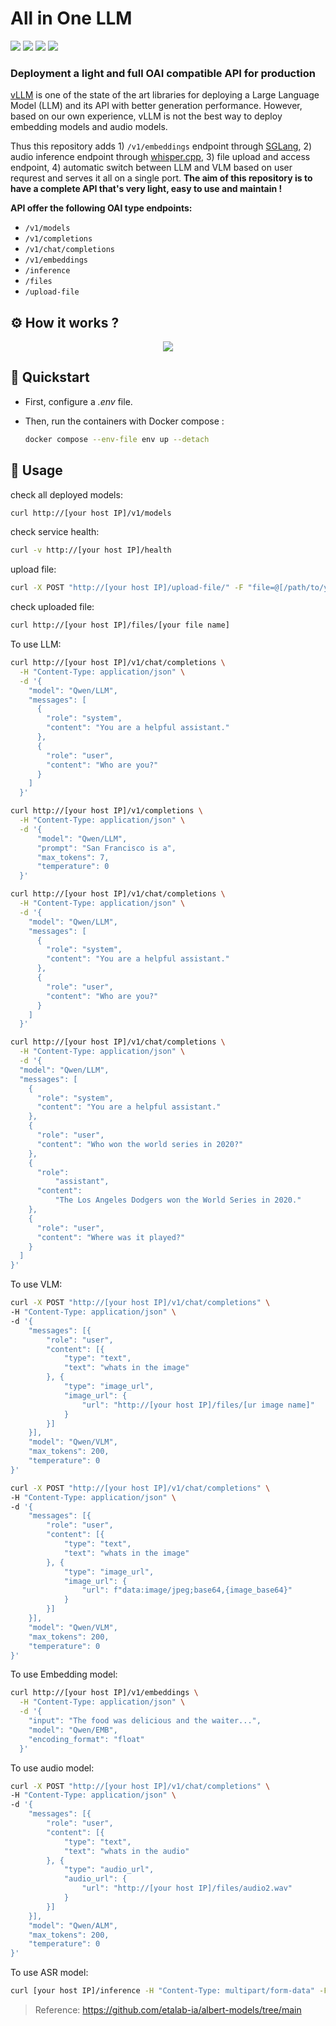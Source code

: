 # All in One LLM

![](https://img.shields.io/badge/python-3.10-green) ![](https://img.shields.io/badge/vLLM-v0.6.1.post2-blue) ![](https://img.shields.io/badge/sglang-v0.3.2-red) ![](https://img.shields.io/badge/whisper.cpp-v1.7.1-yellow)

### Deployment a light and full OAI compatible API for production

[vLLM](https://github.com/vllm-project/vllm) is one of the state of the art libraries for deploying a Large Language Model (LLM) and its API with better generation performance. However, based on our own experience, vLLM is not the best way to deploy embedding models and audio models.

Thus this repository adds 1) `/v1/embeddings` endpoint through [SGLang](https://github.com/sgl-project/sglang), 2) audio inference endpoint through [whisper.cpp](https://github.com/ggerganov/whisper.cpp), 3) file upload and access endpoint, 4) automatic switch between LLM and VLM based on user requrest and serves it all on a single port. **The aim of this repository is to have a complete API that's very light, easy to use and maintain !**

**API offer the following OAI type endpoints:**
*  `/v1/models`
*  `/v1/completions`
*  `/v1/chat/completions`
*  `/v1/embeddings`
*  `/inference`
*  `/files`
*  `/upload-file`

## ⚙️ How it works ?

<p align="center">
    <img src="https://github.com/user-attachments/assets/3dd68aca-ba44-4fea-b716-eae9ba7c2914" >
</p>


## 🚀 Quickstart

* First, configure a *.env* file.
  
*  Then, run the containers with Docker compose :

    ```bash
    docker compose --env-file env up --detach
    ```

## 🔦 Usage

check all deployed models:
```bash
curl http://[your host IP]/v1/models
```

check service health:
```bash
curl -v http://[your host IP]/health
```

upload file:
```bash
curl -X POST "http://[your host IP]/upload-file/" -F "file=@[/path/to/your/file]"
```

check uploaded file:
```bash
curl http://[your host IP]/files/[your file name]
```


To use LLM:
```bash
curl http://[your host IP]/v1/chat/completions \
  -H "Content-Type: application/json" \
  -d '{
    "model": "Qwen/LLM",
    "messages": [
      {
        "role": "system",
        "content": "You are a helpful assistant."
      },
      {
        "role": "user",
        "content": "Who are you?"
      }
    ]
  }'

curl http://[your host IP]/v1/completions \
  -H "Content-Type: application/json" \
  -d '{
      "model": "Qwen/LLM",
      "prompt": "San Francisco is a",
      "max_tokens": 7,
      "temperature": 0
  }'

curl http://[your host IP]/v1/chat/completions \
  -H "Content-Type: application/json" \
  -d '{
    "model": "Qwen/LLM",
    "messages": [
      {
        "role": "system",
        "content": "You are a helpful assistant."
      },
      {
        "role": "user",
        "content": "Who are you?"
      }
    ]
  }'

curl http://[your host IP]/v1/chat/completions \
  -H "Content-Type: application/json" \
  -d '{
  "model": "Qwen/LLM",
  "messages": [
    {
      "role": "system",
      "content": "You are a helpful assistant."
    },
    {
      "role": "user",
      "content": "Who won the world series in 2020?"
    },
    {
      "role":
          "assistant",
      "content":
          "The Los Angeles Dodgers won the World Series in 2020."
    },
    {
      "role": "user",
      "content": "Where was it played?"
    }
  ]
}'
```

To use VLM:
```bash
curl -X POST "http://[your host IP]/v1/chat/completions" \
-H "Content-Type: application/json" \
-d '{
    "messages": [{
        "role": "user",
        "content": [{
            "type": "text",
            "text": "whats in the image"
        }, {
            "type": "image_url",
            "image_url": {
                "url": "http://[your host IP]/files/[ur image name]"
            }
        }]
    }],
    "model": "Qwen/VLM",
    "max_tokens": 200,
    "temperature": 0
}'

curl -X POST "http://[your host IP]/v1/chat/completions" \
-H "Content-Type: application/json" \
-d '{
    "messages": [{
        "role": "user",
        "content": [{
            "type": "text",
            "text": "whats in the image"
        }, {
            "type": "image_url",
            "image_url": {
                "url": f"data:image/jpeg;base64,{image_base64}"
            }
        }]
    }],
    "model": "Qwen/VLM",
    "max_tokens": 200,
    "temperature": 0
}'
```

To use Embedding model:
```bash
curl http://[your host IP]/v1/embeddings \
  -H "Content-Type: application/json" \
  -d '{
    "input": "The food was delicious and the waiter...",
    "model": "Qwen/EMB",
    "encoding_format": "float"
  }'
```

To use audio model:
```bash
curl -X POST "http://[your host IP]/v1/chat/completions" \
-H "Content-Type: application/json" \
-d '{
    "messages": [{
        "role": "user",
        "content": [{
            "type": "text",
            "text": "whats in the audio"
        }, {
            "type": "audio_url",
            "audio_url": {
                "url": "http://[your host IP]/files/audio2.wav"
            }
        }]
    }],
    "model": "Qwen/ALM",
    "max_tokens": 200,
    "temperature": 0
}'
```

To use ASR model:
```bash
curl [your host IP]/inference -H "Content-Type: multipart/form-data" -F file="@[path/to/your/wav/file]" -F response_format="json" | jq
```


> Reference: https://github.com/etalab-ia/albert-models/tree/main
